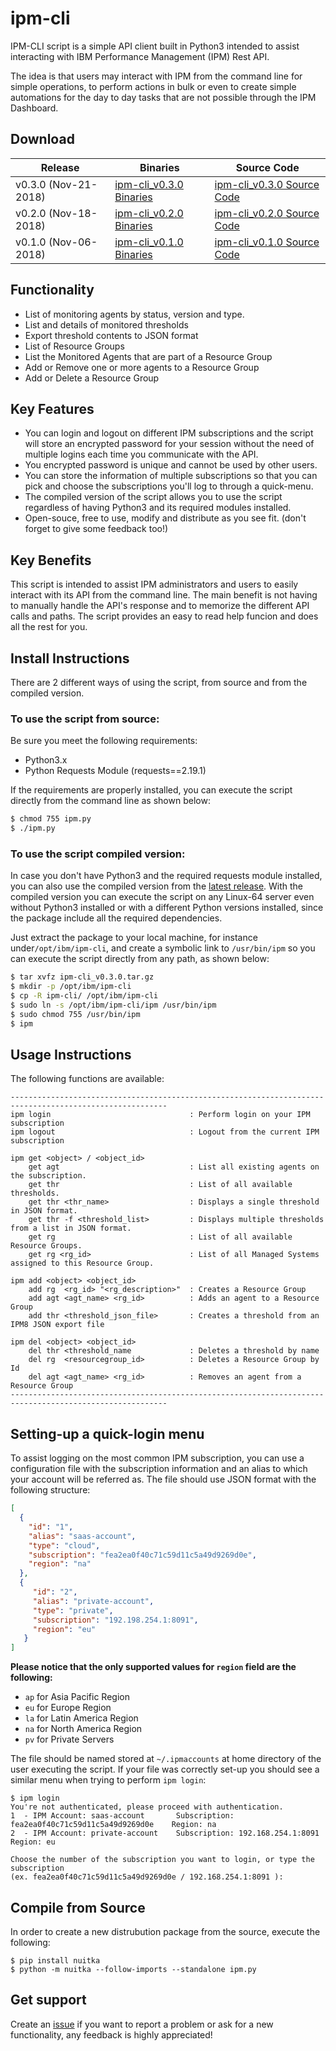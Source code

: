 # ipm-cli

IPM-CLI script is a simple API client built in Python3 intended to assist interacting with IBM Performance Management (IPM) Rest API. 

The idea is that users may interact with IPM from the command line for simple operations, to perform actions in bulk or even to create simple automations for the day to day tasks that are not possible through the IPM Dashboard.

## Download

|Release             |Binaries                                                                                                     |Source Code                                                                         |
|--------------------|-------------------------------------------------------------------------------------------------------------|------------------------------------------------------------------------------------|
|v0.3.0 (Nov-21-2018)|[ipm-cli_v0.3.0 Binaries](https://github.com/fsilveir/ipm-cli/releases/download/v0.3.0/ipm-cli_v0.3.0.tar.gz)|[ipm-cli_v0.3.0 Source Code](https://github.com/fsilveir/ipm-cli/archive/v0.3.0.zip)|
|v0.2.0 (Nov-18-2018)|[ipm-cli_v0.2.0 Binaries](https://github.com/fsilveir/ipm-cli/releases/download/v0.2.0/ipm-cli_v0.2.0.tar.gz)|[ipm-cli_v0.2.0 Source Code](https://github.com/fsilveir/ipm-cli/archive/v0.2.0.zip)|
|v0.1.0 (Nov-06-2018)|[ipm-cli_v0.1.0 Binaries](https://github.com/fsilveir/ipm-cli/releases/download/v0.1.0/ipm-cli_v0.1.0.tar.gz)|[ipm-cli_v0.1.0 Source Code](https://github.com/fsilveir/ipm-cli/archive/v0.1.0.zip)|

## Functionality

  *  List of monitoring agents by status, version and type.
  *  List and details of monitored thresholds
  *  Export threshold contents to JSON format 
  *  List of Resource Groups
  *  List the Monitored Agents that are part of a Resource Group
  *  Add or Remove one or more agents to a Resource Group
  *  Add or Delete a Resource Group

## Key Features

  *  You can login and logout on different IPM subscriptions and the script will store an encrypted password for your session without the need of multiple logins each time you communicate with the API.
  *  You encrypted password is unique and cannot be used by other users.
  *  You can store the information of multiple subscriptions so that you can pick and choose the subscriptions you'll log to through a quick-menu.
  *  The compiled version of the script allows you to use the script regardless of having Python3 and its required modules installed.
  *  Open-souce, free to use, modify and distribute as you see fit. (don't forget to give some feedback too!)

## Key Benefits

This script is intended to assist IPM administrators and users to easily interact with its API from the command line. The main benefit is not having to manually handle the API's response and to memorize the different API calls and paths. The script provides an easy to read help funcion and does all the rest for you.

## Install Instructions

There are 2 different ways of using the script, from source and from the compiled version.

### To use the script from source:

Be sure you meet the following requirements:

  *  Python3.x
  *  Python Requests Module (requests==2.19.1)

 If the requirements are properly installed, you can execute the script directly from the command line as shown below: 

```bash
$ chmod 755 ipm.py
$ ./ipm.py
```

### To use the script compiled version:

In case you don't have Python3 and the required requests module installed, you can also use the compiled version from the [latest release](https://github.com/fsilveir/ipm-cli/releases). With the compiled version you can execute the script on any Linux-64 server even without Python3 installed or with a different Python versions installed, since the package include all the required dependencies.

Just extract the package to your local machine, for instance under`/opt/ibm/ipm-cli`, and create a symbolic link to `/usr/bin/ipm` so you can execute the script directly from any path, as shown below:

```bash
$ tar xvfz ipm-cli_v0.3.0.tar.gz
$ mkdir -p /opt/ibm/ipm-cli
$ cp -R ipm-cli/ /opt/ibm/ipm-cli
$ sudo ln -s /opt/ibm/ipm-cli/ipm /usr/bin/ipm
$ sudo chmod 755 /usr/bin/ipm
$ ipm
```

## Usage Instructions

The following functions are available:

```properties
---------------------------------------------------------------------------------------------------------
ipm login                               : Perform login on your IPM subscription
ipm logout                              : Logout from the current IPM subscription

ipm get <object> / <object_id>
    get agt                             : List all existing agents on the subscription.
    get thr                             : List of all available thresholds.
    get thr <thr_name>                  : Displays a single threshold in JSON format.
    get thr -f <threshold_list>         : Displays multiple thresholds from a list in JSON format.
    get rg                              : List of all available Resource Groups.
    get rg <rg_id>                      : List of all Managed Systems assigned to this Resource Group.

ipm add <object> <object_id>
    add rg  <rg_id> "<rg_description>"  : Creates a Resource Group
    add agt <agt_name> <rg_id>          : Adds an agent to a Resource Group
    add thr <threshold_json_file>       : Creates a threshold from an IPM8 JSON export file

ipm del <object> <object_id>
    del thr <threshold_name             : Deletes a threshold by name
    del rg  <resourcegroup_id>          : Deletes a Resource Group by Id
    del agt <agt_name> <rg_id>          : Removes an agent from a Resource Group
---------------------------------------------------------------------------------------------------------
```

## Setting-up a quick-login menu

To assist logging on the most common IPM subscription, you can use a configuration file with the subscription information and an alias to which your account will be referred as. The file should use JSON format with the following structure:

```json
[
  {
    "id": "1",
    "alias": "saas-account",
    "type": "cloud",
    "subscription": "fea2ea0f40c71c59d11c5a49d9269d0e",
    "region": "na"
  },
  {
     "id": "2",
     "alias": "private-account",
     "type": "private",
     "subscription": "192.198.254.1:8091",
     "region": "eu"
   }
]
```

**Please notice that the only supported values for `region` field are the following:**

  *  `ap` for Asia Pacific Region
  *  `eu` for Europe Region
  *  `la` for Latin America Region
  *  `na` for North America Region
  *  `pv` for Private Servers

The file should be named stored at `~/.ipmaccounts` at home directory of the user executing the script. If your file was correctly set-up you should see a similar menu when trying to perform `ipm login`:

```shell
$ ipm login
You're not authenticated, please proceed with authentication.
1  - IPM Account: saas-account       Subscription: fea2ea0f40c71c59d11c5a49d9269d0e    Region: na
2  - IPM Account: private-account    Subscription: 192.168.254.1:8091                  Region: eu

Choose the number of the subscription you want to login, or type the subscription 
(ex. fea2ea0f40c71c59d11c5a49d9269d0e / 192.168.254.1:8091 ):
```

## Compile from Source

In order to create a new distrubution package from the source, execute the following:

```shell
$ pip install nuitka
$ python -m nuitka --follow-imports --standalone ipm.py
```

## Get support

Create an [issue](https://github.com/fsilveir/ipm-cli/issues) if you want to report a problem or ask for a new functionality, any feedback is highly appreciated!